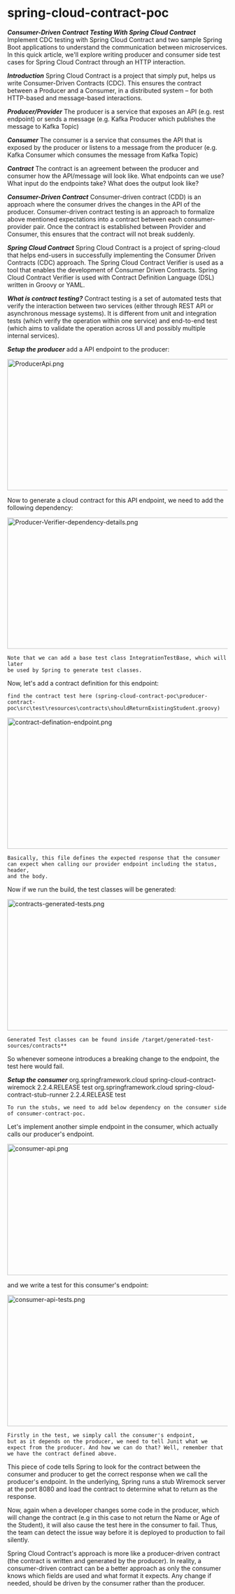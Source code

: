 # spring-cloud-contract-poc

**_Consumer-Driven Contract Testing With Spring Cloud Contract_**
    Implement CDC testing with Spring Cloud Contract and two sample Spring 
    Boot applications to understand the communication between microservices.
    In this quick article, we'll explore writing producer and consumer side 
    test cases for Spring Cloud Contract through an HTTP interaction.


**_Introduction_**
    Spring Cloud Contract is a project that simply put, helps us write Consumer-Driven 
    Contracts (CDC).
    This ensures the contract between a Producer and a Consumer, 
    in a distributed system – for both HTTP-based and message-based interactions.

**_Producer/Provider_**
    The producer is a service that exposes an API (e.g. rest endpoint) or sends 
    a message (e.g. Kafka Producer which publishes the message to Kafka Topic)

**_Consumer_**
    The consumer is a service that consumes the API that is exposed by the 
    producer or listens to a message from the producer (e.g. Kafka Consumer which 
    consumes the message from Kafka Topic)

**_Contract_**
    The contract is an agreement between the producer and consumer how the 
    API/message will look like.
        What endpoints can we use?
        What input do the endpoints take?
        What does the output look like?

**_Consumer-Driven Contract_**
    Consumer-driven contract (CDD) is an approach where the consumer drives 
    the changes in the API of the producer.
    Consumer-driven contract testing is an approach to formalize above mentioned 
    expectations into a contract between each consumer-provider pair. 
    Once the contract is established between Provider and Consumer, 
    this ensures that the contract will not break suddenly.

**_Spring Cloud Contract_**
    Spring Cloud Contract is a project of spring-cloud that helps end-users in 
    successfully implementing the Consumer Driven Contracts (CDC) approach. 
    The Spring Cloud Contract Verifier is used as a tool that enables the development 
    of Consumer Driven Contracts. Spring Cloud Contract Verifier is used with 
    Contract Definition Language (DSL) written in Groovy or YAML.

**_What is contract testing?_**
    Contract testing is a set of automated tests that verify the interaction
    between two services (either through REST API or asynchronous message systems). 
    It is different from unit and integration tests (which verify the operation
    within one service) and end-to-end test (which aims to validate the operation 
    across UI and possibly multiple internal services).

**_Setup the producer_**
    add a  API endpoint to the producer:

<img alt="ProducerApi.png" height="300" src="D:\POCS\spring-cloud-contract-poc\producer-contract-poc\src\main\resources\readme-images\ProducerApi.png" title="Producer Api details" width="1000"/>
    
Now to generate a cloud contract for this API endpoint,
we need to add the following dependency:

<img alt="Producer-Verifier-dependency-details.png" height="300" src="D:\POCS\spring-cloud-contract-poc\producer-contract-poc\src\main\resources\readme-images\Producer-Verifier-dependency-details.png" title="Producer-Verifier-dependency-details" width="1000"/>

    Note that we can add a base test class IntegrationTestBase, which will later 
    be used by Spring to generate test classes.

Now, let's add a contract definition for this endpoint:

    find the contract test here (spring-cloud-contract-poc\producer-contract-poc\src\test\resources\contracts\shouldReturnExistingStudent.groovy)

<img alt="contract-defination-endpoint.png" height="300" src="D:\POCS\spring-cloud-contract-poc\producer-contract-poc\src\main\resources\readme-images\contract-defination-endpoint.png" title="contract-defination-endpoint.png" width="1000"/>
    
    Basically, this file defines the expected response that the consumer 
    can expect when calling our provider endpoint including the status, header,
    and the body. 
Now if we run the build, the test classes will be generated:

<img alt="contracts-generated-tests.png" height="300" src="D:\POCS\spring-cloud-contract-poc\producer-contract-poc\src\main\resources\readme-images\contracts-generated-tests.png" title="contracts-generated-tests.png" width="1000"/>

    Generated Test classes can be found inside /target/generated-test-sources/contracts**

So whenever someone introduces a breaking change to the endpoint, the test here would fail.

**_Setup the consumer_**
    <dependencies>
        <dependency>
            <groupId>org.springframework.cloud</groupId>
            <artifactId>spring-cloud-contract-wiremock</artifactId>
            <version>2.2.4.RELEASE</version>
            <scope>test</scope>
        </dependency>
        <dependency>
            <groupId>org.springframework.cloud</groupId>
            <artifactId>spring-cloud-contract-stub-runner</artifactId>
            <version>2.2.4.RELEASE</version>
            <scope>test</scope>
        </dependency>
    </dependencies>
    
    To run the stubs, we need to add below dependency on the consumer side of consumer-contract-poc.

Let's implement another simple endpoint in the consumer, which actually calls our 
producer's endpoint.

<img alt="consumer-api.png" height="300" src="D:\POCS\spring-cloud-contract-poc\producer-contract-poc\src\main\resources\readme-images\consumer-api.png" title="consumer-api.png" width="1000"/>

and we write a test for this consumer's endpoint:

<img alt="consumer-api-tests.png" height="300" src="D:\POCS\spring-cloud-contract-poc\producer-contract-poc\src\main\resources\readme-images\consumer-api-tests.png" title="consumer-api-tests.png" width="1000"/>
    
    Firstly in the test, we simply call the consumer's endpoint,
    but as it depends on the producer, we need to tell Junit what we 
    expect from the producer. And how we can do that? Well, remember that 
    we have the contract defined above.

This piece of code tells Spring to look for the contract between the consumer 
and producer to get the correct response when we call the producer's endpoint. 
In the underlying, Spring runs a stub Wiremock server at the port 8080 and load 
the contract to determine what to return as the response.

Now, again when a developer changes some code in the producer, which will change 
the contract (e.g in this case to not return the Name or Age of the Student),
it will also cause the test here in the consumer to fail. 
Thus, the team can detect the issue way before it is deployed to production 
to fail silently.

Spring Cloud Contract's approach is more like a producer-driven contract 
(the contract is written and generated by the producer). 
In reality, a consumer-driven contract can be a better approach as only the 
consumer knows which fields are used and what format it expects. 
Any change if needed, should be driven by the consumer rather than the producer.